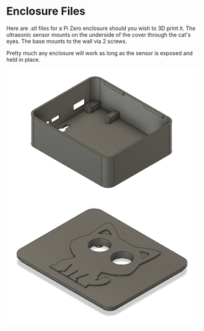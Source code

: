 # Enclosure Files

Here are .stl files for a Pi Zero enclosure should you wish to 3D print
it. The ultrasonic sensor mounts on the underside of the cover through
the cat's eyes. The base mounts to the wall via 2 screws.

Pretty much any enclosure will work as long as the sensor is exposed and
held in place.

![cad image of base model](base.png)
![cad image of cover model](cover.png)
